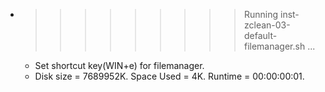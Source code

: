 * >>>>>>>>> Running inst-zclean-03-default-filemanager.sh ...
  * Set shortcut key(WIN+e) for filemanager.
  * Disk size = 7689952K. Space Used = 4K. Runtime = 00:00:00:01.
